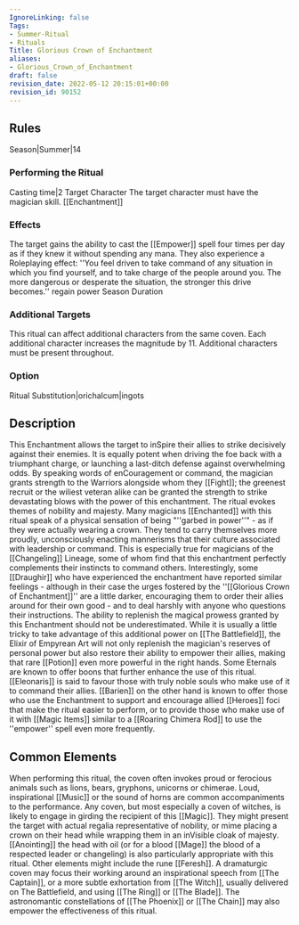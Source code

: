 ```yaml
---
IgnoreLinking: false
Tags:
- Summer-Ritual
- Rituals
Title: Glorious Crown of Enchantment
aliases:
- Glorious_Crown_of_Enchantment
draft: false
revision_date: 2022-05-12 20:15:01+00:00
revision_id: 90152
---
```


## Rules
Season|Summer|14
### Performing the Ritual
Casting time|2 Target Character The target character must have the magician skill.
[[Enchantment]] 
### Effects
The target gains the ability to cast the [[Empower]] spell four times per day as if they knew it without spending any mana.
They also experience a Roleplaying effect: ''You feel driven to take command of any situation in which you find yourself, and to take charge of the people around you. The more dangerous or desperate the situation, the stronger this drive becomes.''
regain power
Season Duration
### Additional Targets
This ritual can affect additional characters from the same coven. Each additional character increases the magnitude by 11. Additional characters must be present throughout.
### Option
Ritual Substitution|orichalcum|ingots
## Description
This Enchantment allows the target to inSpire their allies to strike decisively against their enemies. It is equally potent when driving the foe back with a triumphant charge, or launching a last-ditch defense against overwhelming odds. By speaking words of enCouragement or command, the magician grants strength to the Warriors alongside whom they [[Fight]]; the greenest recruit or the wiliest veteran alike can be granted the strength to strike devastating blows with the power of this enchantment.
The ritual evokes themes of nobility and majesty. Many magicians [[Enchanted]] with this ritual speak of a physical sensation of being "''garbed in power''" - as if they were actually wearing a crown. They tend to carry themselves more proudly, unconsciously enacting mannerisms that their culture associated with leadership or command. This is especially true for magicians of the [[Changeling]] Lineage, some of whom find that this enchantment perfectly complements their instincts to command others. Interestingly, some [[Draughir]] who have experienced the enchantment have reported similar feelings - although in their case the urges fostered by the ''[[Glorious Crown of Enchantment]]'' are a little darker, encouraging them to order their allies around for their own good - and to deal harshly with anyone who questions their instructions.
The ability to replenish the magical prowess granted by this Enchantment should not be underestimated. While it is usually a little tricky to take advantage of this additional power on [[The Battlefield]], the Elixir of Empyrean Art will not only replenish the magician's reserves of personal power but also restore their ability to empower their allies, making that rare [[Potion]] even more powerful in the right hands.
Some Eternals are known to offer boons that further enhance the use of this ritual. [[Eleonaris]] is said to favour those with truly noble souls who make use of it to command their allies. [[Barien]] on the other hand is known to offer those who use the Enchantment to support and encourage allied [[Heroes]] foci that make the ritual easier to perform, or to provide those who make use of it with [[Magic Items]] similar to a [[Roaring Chimera Rod]] to use the ''empower'' spell even more frequently.
## Common Elements
When performing this ritual, the coven often invokes proud or ferocious animals such as lions, bears, gryphons, unicorns or chimerae. Loud, inspirational [[Music]] or the sound of horns are common accompaniments to the performance. 
Any coven, but most especially a coven of witches, is likely to engage in girding the recipient of this [[Magic]]. They might present the target with actual regalia representative of nobility, or mime placing a crown on their head while wrapping them in an inVisible cloak of majesty. [[Anointing]] the head with oil (or for a blood [[Mage]] the blood of a respected leader or changeling) is also particularly appropriate with this ritual. 
Other elements might include the rune [[Feresh]]. A dramaturgic coven may focus their working around an inspirational speech from [[The Captain]], or a more subtle exhortation from [[The Witch]], usually delivered on The Battlefield, and using [[The Ring]] or [[The Blade]]. The astronomantic constellations of [[The Phoenix]] or [[The Chain]] may also empower the effectiveness of this ritual.